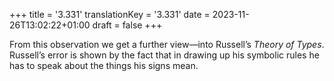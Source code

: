 +++
title = '3.331'
translationKey = '3.331'
date = 2023-11-26T13:02:22+01:00
draft = false
+++

From this observation we get a further view—into Russell’s <em>Theory of Types</em>. Russell’s error is shown by the fact that in drawing up his symbolic rules he has to speak about the things his signs mean.
